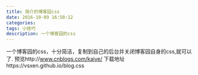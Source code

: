 ```yaml
---
title: 简介的博客园css
date: 2016-10-09 16:50:12
categories:
tags: 小技巧
description: 一个博客园的css
---
```

一个博客园的css，十分简洁，复制到自己的后台并关闭博客园自身的css,就可以了.
预览http://www.cnblogs.com/kaiye/
下载地址https://vsxen.github.io/blog.css